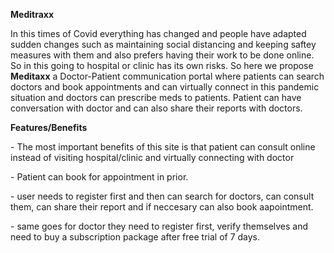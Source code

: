 <strong><b>Meditraxx</b></strong>
<p>In this times of Covid everything has changed and people have adapted sudden changes such as maintaining social distancing and keeping saftey measures with them and also prefers having their work to be done online. So in this going to hospital or clinic has its own risks.
So here we propose <b>Meditaxx</b> a Doctor-Patient communication portal where patients can search doctors and book appointments and can virtually 
connect in this pandemic situation and doctors can prescribe meds to patients. Patient can have conversation with doctor and can also share their reports with doctors.</p>
<p><b> Features/Benefits</b><p>
  <p>- The most important benefits of this site is that patient can consult online instead of visiting hospital/clinic and virtually connecting with doctor<p>
  -  Patient can book for appointment in prior.
  <p>- user needs to register first and then can search for doctors, can consult them, can share their report and if neccesary can also book aapointment.</p>
  <p>- same goes for doctor they need to register first, verify themselves and need to buy a subscription package after free trial of 7 days.</p> 
